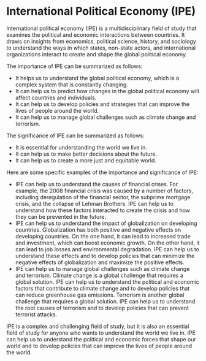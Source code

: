 # International Political Economy (IPE)

International political economy (IPE) is a multidisciplinary field of study that examines the political and economic interactions between countries. It draws on insights from economics, political science, history, and sociology to understand the ways in which states, non-state actors, and international organizations interact to create and shape the global political economy.

The importance of IPE can be summarized as follows:
- It helps us to understand the global political economy, which is a complex system that is constantly changing.
- It can help us to predict how changes in the global political economy will affect countries and individuals.
- It can help us to develop policies and strategies that can improve the lives of people around the world.
- It can help us to manage global challenges such as climate change and terrorism.

The significance of IPE can be summarized as follows:
- It is essential for understanding the world we live in.
- It can help us to make better decisions about the future.
- It can help us to create a more just and equitable world.

Here are some specific examples of the importance and significance of IPE:
- IPE can help us to understand the causes of financial crises. For example, the 2008 financial crisis was caused by a number of factors, including deregulation of the financial sector, the subprime mortgage crisis, and the collapse of Lehman Brothers. IPE can help us to understand how these factors interacted to create the crisis and how they can be prevented in the future.
- IPE can help us to understand the impact of globalization on developing countries. Globalization has both positive and negative effects on developing countries. On the one hand, it can lead to increased trade and investment, which can boost economic growth. On the other hand, it can lead to job losses and environmental degradation. IPE can help us to understand these effects and to develop policies that can minimize the negative effects of globalization and maximize the positive effects.
- IPE can help us to manage global challenges such as climate change and terrorism. Climate change is a global challenge that requires a global solution. IPE can help us to understand the political and economic factors that contribute to climate change and to develop policies that can reduce greenhouse gas emissions. Terrorism is another global challenge that requires a global solution. IPE can help us to understand the root causes of terrorism and to develop policies that can prevent terrorist attacks.

IPE is a complex and challenging field of study, but it is also an essential field of study for anyone who wants to understand the world we live in. IPE can help us to understand the political and economic forces that shape our world and to develop policies that can improve the lives of people around the world.